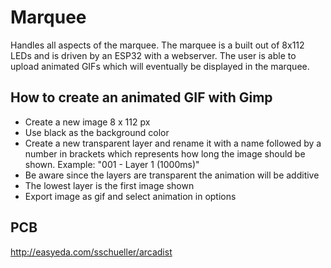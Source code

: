 # Marquee
Handles all aspects of the marquee. The marquee is a built out of 8x112 LEDs and is driven by an ESP32 with a webserver. The user is able to upload animated GIFs which will eventually be displayed in the marquee.

## How to create an animated GIF with Gimp
- Create a new image 8 x 112 px
- Use black as the background color
- Create a new transparent layer and rename it with a name followed by a number in brackets which represents how long the image should be shown. Example: "001 - Layer 1 (1000ms)"
- Be aware since the layers are transparent the animation will be additive
- The lowest layer is the first image shown
- Export image as gif and select animation in options

## PCB
http://easyeda.com/sschueller/arcadist